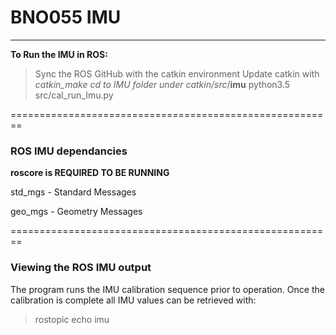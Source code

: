 # BNO055 IMU
-------------------------------------------------------


**To Run the IMU in ROS:**
>Sync the ROS GitHub with the catkin environment
>Update catkin with *catkin_make*
>*cd to IMU folder under catkin/src*/**imu**
>python3.5 src/cal_run_Imu.py

========================================================

### ROS IMU dependancies

**roscore is REQUIRED TO BE RUNNING**

std_mgs - Standard Messages

geo_mgs - Geometry Messages

========================================================

### Viewing the ROS IMU output

The program runs the IMU calibration sequence prior to operation. Once the calibration is complete all IMU values can be retrieved with:

>rostopic echo imu
